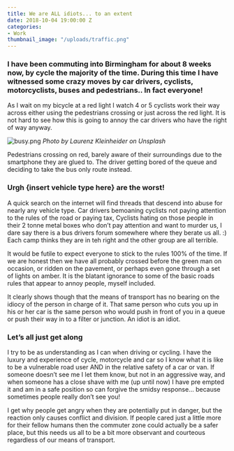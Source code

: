 ```yaml
---
title: We are ALL idiots... to an extent
date: 2018-10-04 19:00:00 Z
categories:
- Work
thumbnail_image: "/uploads/traffic.png"
---
```


### I have been commuting into Birmingham for about 8 weeks now, by cycle  the majority of the time. During this time I have witnessed some crazy moves by car drivers, cyclists, motorcyclists, buses and pedestrians.. In fact everyone!

As I wait on my bicycle at a red light I watch 4 or 5 cyclists work their way across either using the pedestrians crossing or just across the red light. It is not hard to see how this is going to annoy the car drivers who have the right of way anyway.

![busy.png](/uploads/busy.png) 
*Photo by Laurenz Kleinheider on Unsplash*

Pedestrians crossing on red, barely aware of their surroundings due to the smartphone they are glued to. The driver getting bored of the queue and deciding to take the bus only route instead.

### Urgh {insert vehicle type here} are the worst! 

A quick search on the internet will find threads that descend into abuse for nearly any vehicle type. Car drivers bemoaning cyclists not paying attention to the rules of the road or paying tax, Cyclists hating on those people in their 2 tonne metal boxes who don’t pay attention and want to murder us, I dare say there is a bus drivers forum somewhere where they berate us all. :)  Each camp thinks they are in teh right and the other group are all terrible.

It would be futile to expect everyone to stick to the rules 100% of the time. If we are honest then we have all probably crossed before the green man on occasion, or ridden on the pavement, or perhaps even gone through a set of lights on amber. It is the blatant ignorance to some of the basic roads rules that appear to annoy people, myself included. 

It clearly shows though that the means of transport has no bearing on the idiocy of the person in charge of it. That same person who cuts you up in his or her car is the same person who would push in front of you in a queue or push their way in to a filter or junction. An idiot is an idiot.

### Let’s all just get along

I try to be as understanding as I can when driving or cycling. I have the luxury and experience of cycle, motorcycle and car so I know what it is like to be a vulnerable road user AND in the relative safety of a car or van. If someone doesn’t see me I let them know, but not in an aggressive way, and when someone has a close shave with me (up until now) I have pre empted it and am in a safe position so can forgive the smidsy response… because sometimes people really don’t see you! 

I get why people get angry when they are potentially put in danger, but the reaction only causes conflict and division. If people cared just a little more for their fellow humans  then the commuter zone could actually be a safer place, but this needs us all to be a bit more observant and courteous regardless of our means of transport.
